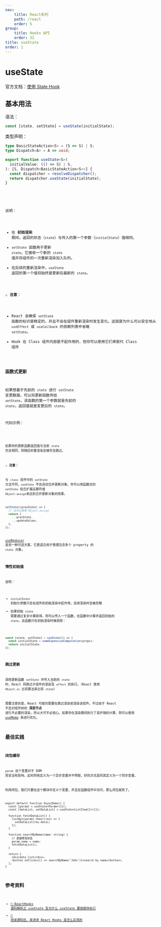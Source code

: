 ```yaml
---
nav:
    title: React系列
    path: /react
    order: 5
group:
    title: Hooks API
    order: 32
title: useState
order: 1
---
```


# useState

官方文档：[使用 State Hook](https://zh-hans.reactjs.org/docs/hooks-state.html)

## 基本用法

语法：

```js
const [state, setState] = useState(initialState);
```

类型声明：

```ts
type BasicStateAction<S> = (S => S) | S;
type Dispatch<A> = A => void;

export function useState<S>(
  initialValue: (() => S) | S,
): [S, Dispatch<BasicStateAction<S>>] {
  const dispatcher = resolveDispatcher();
  return dispatcher.useState(initialState);
}
```

<br />

<code src="https://tsejx.github.io/react-guidebook/~demos/react-guidebook-usestate/index.tsx" />

说明：

- 在 **初始渲染** 期间，返回的状态（`state`）与传入的第一个参数（`initialState`）值相同。
- `setState` 函数用于更新 `state`。它接收一个新的 `state` 值并将组件的一次重新渲染加入队列。
- 在后续的重新渲染中，`useState` 返回的第一个值将始终是更新后最新的 `state`。

⚠️ **注意**：

- React 会确保 `setState` 函数的标识是稳定的，并且不会在组件重新渲染时发生变化。这就是为什么可以安全地从 `useEffect` 或 `useCallback` 的依赖列表中省略 `setState`。
- Hook 在 Class 组件内部是不起作用的，但你可以使用它们来取代 Class 组件

### 函数式更新

如果想基于先前的 `state` 进行 `setState` 变更数据，可以将更新函数传给 `setState`，该函数的第一个参数就是先前的 `state`，返回值就是变更后的 `state`。

代码示例：

<code src="../../../example/useState-functional-update/index.tsx" />

如果你的更新函数返回值与当前 `state` 完全相同，则随后的重渲染会被完全跳过。

⚠️ **注意：**

与 `class` 组件中的 `setState` 方法不同，`useState` 不会自动合并更新对象。你可以用函数式的 `setState` 结合扩展运算符或 `Object.assign`来达到合并更新对象的效果。

```js
setState((prevState) => {
  // 也可以使用 Object.assign
  return {
    ...prevState,
    ...updateValues,
  };
});
```

[useReducer](./useReducer) 是另一种可选方案，它更适合用于管理包含多个 property 的 `state` 对象。

### 惰性初始值

说明：

- `initialState` 初始化参数只会在组件的初始渲染中起作用，后续渲染时会被忽略
- 如果初始 `state` 需要通过复杂计算获得，则可以传入一个函数，在函数中计算并返回初始的 `state`，此函数只在初始渲染时被调用：

```js
const [state, setState] = useState(() => {
  const initialState = someExpensiveComputation(props);
  return initialState;
});
```

### 跳过更新

调用更新函数 `setState` 并传入当前的 `state` 时，React 将跳过子组件的渲染及 `effect` 的执行。（React 使用 `Object.is` 比较算法来比较 `state`）

需要注意的是，React 可能仍需要在跳过渲染前渲染该组件。不过由于 React 不会对组件树的 **深层节点** 进行不必要的渲染，所以大可不必担心。如果你在渲染期间执行了高开销的计算，则可以使用 [useMemo](./useMemo) 来进行优化。

## 最佳实践

### 闭包缓存

`param` 这个变量对于 DOM 而言没有影响，此时将他定义为一个异步变量并不明智。好的方式是将其定义为一个同步变量。

利用闭包，我们只要在这个模块中定义个变量，并且在函数组件中访问，那么闭包就有了。

```tsx | pure
export default function AsyncDemo() {
  const [param] = useState<Param>({});
  const [dataList, setDataList] = useState<ListItem[]>([]);

  function fetchDataList() {
    listApi(param).then((res) => {
      setDataList(res.data);
    });
  }

  function searchByName(name: string) {
    // 直接修改状态
    param.name = name;
    fetchDataList();
  }

  return [
    <div>data list</div>,
    <button onClick={() => searchByName('John')}>search by name</button>,
  ];
}
```

## 参考资料

- [📝 ReactHooks 源码解析之 useState 及为什么 useState 要按顺序执行](https://juejin.im/post/6844904152712085512)
- [📝 阅读源码后，来讲讲 React Hooks 是怎么实现的](https://juejin.im/post/6844903704437456909)
